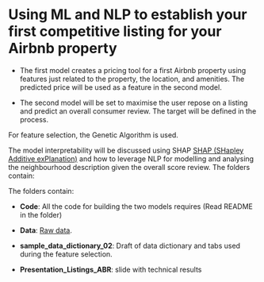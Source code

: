 # Using ML and NLP to establish your first competitive listing for your Airbnb property

* The first model creates a pricing tool for a first Airbnb property using features just related to the property, the location, and amenities. The predicted price will be used as a feature in the second model.

* The second model will be set to maximise the user repose on a listing and predict an overall consumer review. The target will be defined in the process.

For feature selection, the Genetic Algorithm is used.

The model interpretability will be discussed using SHAP [SHAP (SHapley Additive exPlanation)](https://christophm.github.io/interpretable-ml-book/shap.html) and how to leverage NLP for modelling and analysing the neighbourhood description given the overall score review.
The folders contain:


The folders contain:

* **Code**: All the code for building the two models requires (Read README in the folder)

* **Data**: [Raw data](http://data.insideairbnb.com/united-kingdom/england/london/2020-12-16/data/listings.csv.gz).

* **sample_data_dictionary_02**: Draft of data dictionary and tabs used during the feature selection.

* **Presentation_Listings_ABR**: slide with technical results
